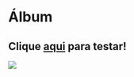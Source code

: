 # Álbum

## Clique [aqui](https://vitormenoli.github.io/projetos-reactjs/7_Markdown_Viewer/) para testar!

<img src="https://imgur.com/30oj2hP.png">